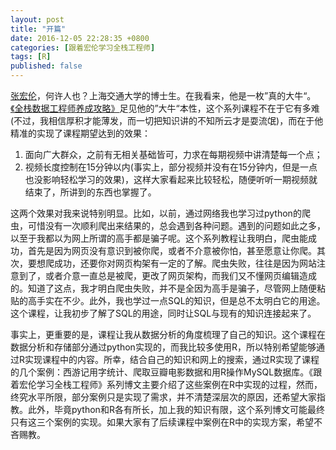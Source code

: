 ```yaml
---
layout: post
title: "开篇"
date: 2016-12-05 22:28:35 +0800
categories: [跟着宏伦学习全栈工程师]
tags: [R]
published: false
---
```


[张宏伦](http://zhanghonglun.cn/blog/)，何许人也？上海交通大学的博士生。在我看来，他是一枚”真的大牛“。[《全栈数据工程师养成攻略》](http://zhanghonglun.cn/blog/project/%E5%85%A8%E6%A0%88%E6%95%B0%E6%8D%AE%E5%B7%A5%E7%A8%8B%E5%B8%88%E5%85%BB%E6%88%90%E6%94%BB%E7%95%A5/)足见他的”大牛“本性，这个系列课程不在于它有多难(不过，我相信厚积才能薄发，而一切把知识讲的不知所云才是耍流氓)，而在于他精准的实现了课程期望达到的效果：

1. 面向广大群众，之前有无相关基础皆可，力求在每期视频中讲清楚每一个点；
2. 视频长度控制在15分钟以内(事实上，部分视频并没有在15分钟内，但是一点也没影响轻松学习的效果)，这样大家看起来比较轻松，随便听听一期视频就结束了，所讲到的东西也掌握了。

这两个效果对我来说特别明显。比如，以前，通过网络我也学习过python的爬虫，可惜没有一次顺利爬出来结果的，总会遇到各种问题。遇到的问题如此之多，以至于我都以为网上所谓的高手都是骗子呢。这个系列教程让我明白，爬虫能成功，首先是因为网页没有意识到被你爬，或者不介意被你怕，甚至愿意让你爬。其次，要想爬成功，还要你对网页构架有一定的了解。爬虫失败，往往是因为网站注意到了，或者介意一直总是被爬，更改了网页架构，而我们又不懂网页编辑造成的。知道了这点，我才明白爬虫失败，并不是全因为高手是骗子，尽管网上随便粘贴的高手实在不少。此外，我也学过一点SQL的知识，但是总不太明白它的用途。这个课程，让我初步了解了SQL的用途，同时让SQL与现有的知识连接起来了。

事实上，更重要的是，课程让我从数据分析的角度梳理了自己的知识。这个课程在数据分析和存储部分通过python实现的，而我比较多使用R，所以特别希望能够通过R实现课程中的内容。所幸，结合自己的知识和网上的搜索，通过R实现了课程的几个案例：西游记用字统计、爬取豆瓣电影数据和用R操作MySQL数据库。《跟着宏伦学习全栈工程师》系列博文主要介绍了这些案例在R中实现的过程，然而，终究水平所限，部分案例只是实现了需求，并不清楚深层次的原因，还希望大家指教。此外，毕竟python和R各有所长，加上我的知识有限，这个系列博文可能最终只有这三个案例的实现。如果大家有了后续课程中案例在R中的实现方案，希望不吝赐教。